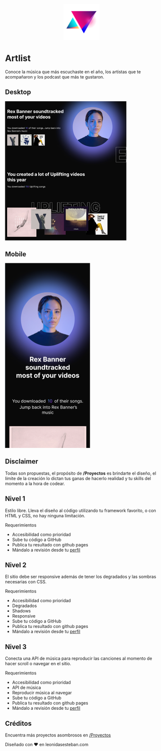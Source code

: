 <div align="center">
<img width="120px"  src="https://raw.githubusercontent.com/no-te-rindas/logo/main/Logo/LeonidasEsteban-destello-envolvente-cuadrada.png" />
</div>

# Artlist

Conoce la música que más escuchaste en el año, los artistas que te acompañaron y los podcast que más te gustaron.

## Desktop

<img width="400px"  src="https://github.com/no-te-rindas/imagenes/blob/main/Readmes/artlist/artlist-desktop%20.png?raw=true" />

## Mobile

<img width="280px"  src="https://github.com/no-te-rindas/imagenes/blob/main/Readmes/artlist/artlist-mobile.png?raw=true" />

## Disclaimer

Todas son propuestas, el propósito de **/Proyectos** es brindarte el diseño, el límite de la creación lo dictan tus ganas de hacerlo realidad y tu skills del momento a la hora de codear.


## Nivel 1

Estilo libre. Lleva el diseño al código utilizando tu framework favorito, o con HTML y CSS, no hay ninguna limitación. 

Requerimientos
- Accesibilidad como prioridad
- Sube tu código a GitHub
- Publica tu resultado con github pages
- Mándalo a revisión desde tu [perfil](https://leonidasesteban.com/estudiante)

## Nivel 2

El sitio debe ser responsive además de tener los degradados y las sombras necesarias con CSS.

Requerimientos
- Accesibilidad como prioridad
- Degradados
- Shadows
- Responsive
- Sube tu código a GitHub
- Publica tu resultado con github pages
- Mándalo a revisión desde tu [perfil](https://leonidasesteban.com/estudiante)


## Nivel 3

Conecta una API de música para reproducir las canciones al momento de hacer scroll o navegar en el sitio.

Requerimientos

- Accesibilidad como prioridad
- API de música
- Reproducir música al navegar
- Sube tu código a GitHub
- Publica tu resultado con github pages
- Mándalo a revisión desde tu [perfil](https://leonidasesteban.com/estudiante)

## Créditos

Encuentra más proyectos asombrosos en [/Proyectos](https://leonidasesteban.com/proyectos)

Diseñado con ♥️ en leonidasesteban.com
